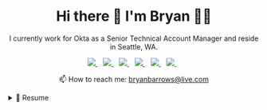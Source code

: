 

<h1 align='center'>
  Hi there 👋 I'm Bryan 👨‍💻
</h1>

<p align='center'>
  I currently work for Okta as a Senior Technical Account Manager and reside in Seattle, WA.
</p>



<p align='center'>
  
  <a href="https://www.linkedin.com/in/bbarrows89/">
    <img src="https://img.shields.io/badge/linkedin-%230077B5.svg?&style=for-the-badge&logo=linkedin&logoColor=white" />
  </a>&nbsp;&nbsp;
  <a href="https://bryanbarrows.me">
    <img src="https://img.shields.io/badge/website-000000?style=for-the-badge&logo=About.me&logoColor=white" />
  </a>&nbsp;&nbsp;
  <a href="https://dev.to/bryanbarrows">
    <img src="https://img.shields.io/badge/dev.to-0A0A0A?style=for-the-badge&logo=devdotto&logoColor=white" />
  </a>&nbsp;&nbsp;
  <a href="https://www.twitter.com/bryanbarrows">
    <img src="https://img.shields.io/badge/Twitter-1DA1F2?style=for-the-badge&logo=twitter&logoColor=white" />        
  </a>&nbsp;&nbsp;
  <a href="https://www.youtube.com/channel/UCGXRZbU_2IWFF7KopaVO02g">
    <img src="https://img.shields.io/badge/YouTube-FF0000?style=for-the-badge&logo=youtube&logoColor=white" />        
  </a>&nbsp;&nbsp;
  <a href="https://instagram.com/shreddiekruger">
    <img src="https://img.shields.io/badge/instagram-%23E4405F.svg?&style=for-the-badge&logo=instagram&logoColor=white" />        
  </a>&nbsp;&nbsp;
  
</p>



<p align='center'>
  📫 How to reach me: <a href='mailto:bryanbarrows@live.com'>bryanbarrows@live.com</a>
</p>


<details>
  <summary>📃 Resume</summary>

## Experience


- 👨‍💻 **Okta Workflows Advocate**\
📆 2021 - moment\
📍 **Okta** - San Francisco, CA
  

- 👨‍💻 **Senior Technical Support Engineer**\
📆 nov 2020 - apr/2021\
📍 **Okta** - San Francisco, CA
  
<img align="right" src="https://img.shields.io/badge/-okta-blue"/>
<img align="right" src="https://img.shields.io/badge/-active__directory-blue"/>

- 👨‍💻 **Technical Support Engineer**\
📆 jun 2019 - nov/2020\
📍 **Okta** - San Francisco, CA

<img align="right" src="https://img.shields.io/badge/Slack-4A154B?style=for-the-badge&logo=slack&logoColor=white" />
<img align="right" src="https://img.shields.io/badge/Zoom-2D8CFF?style=for-the-badge&logo=zoom&logoColor=white" />
<img align="right" src="https://img.shields.io/badge/Jira-0052CC?style=for-the-badge&logo=Jira&logoColor=white" />
<img align="right" src="https://img.shields.io/badge/GitHub-100000?style=for-the-badge&logo=github&logoColor=white" />


- 👨‍💻 **Software Engineering Internship**\
📆 mar 2019 - jun 2019\
📍 **Okta** - San Francisco, CA


<img align="right" src="https://img.shields.io/badge/HTML5-E34F26?style=for-the-badge&logo=html5&logoColor=white" />
<img align="right" src="https://img.shields.io/badge/Postman-FF6C37?style=for-the-badge&logo=Postman&logoColor=white" />
<img align="right" src="https://img.shields.io/badge/json-5E5C5C?style=for-the-badge&logo=json&logoColor=white" />
<img align="right" src="https://img.shields.io/badge/JWT-000000?style=for-the-badge&logo=JSON%20web%20tokens&logoColor=white" />  
<img align="right" src="https://img.shields.io/badge/JavaScript-323330?style=for-the-badge&logo=javascript&logoColor=F7DF1E" />

- 👨‍💻 **Software Engineering Internship**\
📆 jan 2019 - mar 2019\
📍 **Azuqua** - Seattle, WA

<img align="right" src="https://img.shields.io/badge/Windows-0078D6?logo=windows&logoColor=white" />
<img align="right" src="https://img.shields.io/badge/Microsoft%20Excel-217346?logo=microsoft-excel&logoColor=white" />
<img align="right" src="https://img.shields.io/badge/Microsoft%20Office-D83B01?logo=microsoft-office&logoColor=white" />

- 🥗💻 **Catering Manager**\
📆 2013 - 2018\
📍 **Walla Walla Farms Cafes & Catering** - Seattle, WA

</details>


